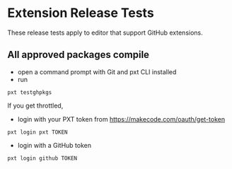 # Extension Release Tests

These release tests apply to editor that support GitHub extensions.

## All approved packages compile

* open a command prompt with Git and pxt CLI installed
* run

```
pxt testghpkgs
```

If you get throttled,

* login with your PXT token from https://makecode.com/oauth/get-token

```
pxt login pxt TOKEN
```

* login with a GitHub token

```
pxt login github TOKEN
```